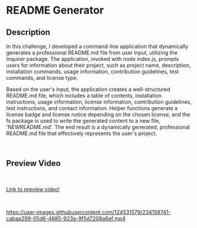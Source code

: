 # README Generator

## Description
In this challenge, I developed a command-line application that dynamically generates a professional README.md file from user input, utilizing the Inquirer package. The application, invoked with node index.js, prompts users for information about their project, such as project name, description, installation commands, usage information, contribution guidelines, test commands, and license type.

Based on the user's input, the application creates a well-structured README.md file, which includes a table of contents, installation instructions, usage information, license information, contribution guidelines, test instructions, and contact information. Helper functions generate a license badge and license notice depending on the chosen license, and the fs package is used to write the generated content to a new file, 'NEWREADME.md'. The end result is a dynamically generated, professional README.md file that effectively represents the user's project.

<br>

## Preview Video
<br>

[Link to preview video!](https://watch.screencastify.com/v/l2XoVRs1EonEnYf0KwFh)

<br>

https://user-images.githubusercontent.com/124531579/234158741-cabaa299-05d6-4685-923a-9f5d7208a6ef.mp4
